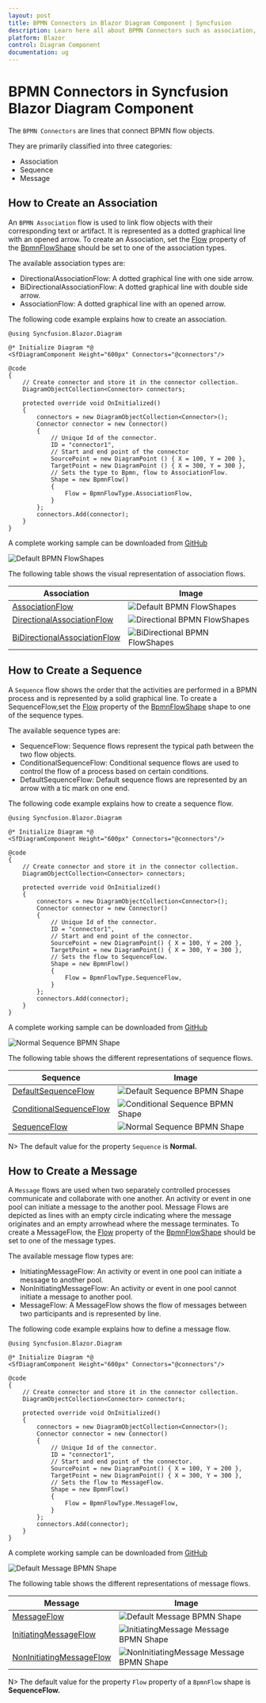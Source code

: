 ```yaml
---
layout: post
title: BPMN Connectors in Blazor Diagram Component | Syncfusion
description: Learn here all about BPMN Connectors such as association, sequence, message in Syncfusion Blazor Diagram component and more.
platform: Blazor
control: Diagram Component
documentation: ug
---
```


# BPMN Connectors in Syncfusion Blazor Diagram Component

The `BPMN Connectors` are lines that connect BPMN flow objects.

They are primarily classified into three categories:
* Association
* Sequence
* Message

## How to Create an Association

An `BPMN Association` flow is used to link flow objects with their corresponding text or artifact. It is represented as a dotted graphical line with an opened arrow. 
To create an Association, set the [Flow](https://help.syncfusion.com/cr/blazor/Syncfusion.Blazor.Diagram.BpmnFlow.html#Syncfusion_Blazor_Diagram_BpmnFlow_Flow) property of the [BpmnFlowShape](https://help.syncfusion.com/cr/blazor/Syncfusion.Blazor.Diagram.BpmnFlow.html) should be set to one of the association types.

The available association types are:

* DirectionalAssociationFlow: A dotted graphical line with one side arrow.
* BiDirectionalAssociationFlow: A dotted graphical line with double side arrow.
* AssociationFlow: A dotted graphical line with an opened arrow.

The following code example explains how to create an association.

```cshtml
@using Syncfusion.Blazor.Diagram

@* Initialize Diagram *@
<SfDiagramComponent Height="600px" Connectors="@connectors"/>

@code
{
    // Create connector and store it in the connector collection.
    DiagramObjectCollection<Connector> connectors;

    protected override void OnInitialized()
    {
        connectors = new DiagramObjectCollection<Connector>();
        Connector connector = new Connector()
        {
            // Unique Id of the connector.
            ID = "connector1",
            // Start and end point of the connector
            SourcePoint = new DiagramPoint () { X = 100, Y = 200 },
            TargetPoint = new DiagramPoint () { X = 300, Y = 300 },
            // Sets the type to Bpmn, flow to AssociationFlow.
            Shape = new BpmnFlow()
            {
                Flow = BpmnFlowType.AssociationFlow,
            }
        };
        connectors.Add(connector);
    }
}
```
A complete working sample can be downloaded from [GitHub](https://github.com/SyncfusionExamples/Blazor-Diagram-Examples/tree/master/UG-Samples/BpmnEditor/BpmnConnectors/Association)

![Default BPMN FlowShapes](../images/Bpmn-AssociationFlow.png)

The following table shows the visual representation of association flows.

| Association | Image |
| -------- | -------- |
| [AssociationFlow](https://help.syncfusion.com/cr/blazor/Syncfusion.Blazor.Diagram.BpmnFlowType.html#Syncfusion_Blazor_Diagram_BpmnFlowType_AssociationFlow) | ![Default BPMN FlowShapes](../images/Bpmn-AssociationFlow.png) |
| [DirectionalAssociationFlow](https://help.syncfusion.com/cr/blazor/Syncfusion.Blazor.Diagram.BpmnFlowType.html#Syncfusion_Blazor_Diagram_BpmnFlowType_DirectionalAssociationFlow) | ![Directional BPMN FlowShapes](../images/Bpmn-DirectionalAssociatinFlow.png) |
| [BiDirectionalAssociationFlow](https://help.syncfusion.com/cr/blazor/Syncfusion.Blazor.Diagram.BpmnFlowType.html#Syncfusion_Blazor_Diagram_BpmnFlowType_BiDirectionalAssociationFlow) | ![BiDirectional BPMN FlowShapes](../images/Bpmn-BidirectionalAssociationFlow.png) |

## How to Create a Sequence

A `Sequence` flow shows the order that the activities are performed in a BPMN process and is represented by a solid graphical line. To create a SequenceFlow,set the  [Flow](https://help.syncfusion.com/cr/blazor/Syncfusion.Blazor.Diagram.BpmnFlow.html#Syncfusion_Blazor_Diagram_BpmnFlow_Flow) property of the [BpmnFlowShape](https://help.syncfusion.com/cr/blazor/Syncfusion.Blazor.Diagram.BpmnFlow.html) shape to one of the sequence types.

The available sequence types are:

* SequenceFlow: Sequence flows represent the typical path between the two flow objects.
* ConditionalSequenceFlow: Conditional sequence flows are used to control the flow of a process based on certain conditions.
* DefaultSequenceFlow: Default sequence flows are represented by an arrow with a tic mark on one end.

The following code example explains how to create a sequence flow.

```cshtml
@using Syncfusion.Blazor.Diagram

@* Initialize Diagram *@
<SfDiagramComponent Height="600px" Connectors="@connectors"/>

@code
{
    // Create connector and store it in the connector collection.
    DiagramObjectCollection<Connector> connectors;

    protected override void OnInitialized()
    {
        connectors = new DiagramObjectCollection<Connector>();
        Connector connector = new Connector()
        {
            // Unique Id of the connector.
            ID = "connector1",
            // Start and end point of the connector.
            SourcePoint = new DiagramPoint() { X = 100, Y = 200 },
            TargetPoint = new DiagramPoint() { X = 300, Y = 300 },
            // Sets the flow to SequenceFlow.
            Shape = new BpmnFlow()
            {
                Flow = BpmnFlowType.SequenceFlow,
            }
        };
        connectors.Add(connector);
    }
}
```
A complete working sample can be downloaded from [GitHub](https://github.com/SyncfusionExamples/Blazor-Diagram-Examples/tree/master/UG-Samples/BpmnEditor/BpmnConnectors/Sequence)

![Normal Sequence BPMN Shape](../images/Bpmn-SequenceFlow.png) 

The following table shows the different representations of sequence flows.

| Sequence | Image |
| -------- | -------- |
| [DefaultSequenceFlow](https://help.syncfusion.com/cr/blazor/Syncfusion.Blazor.Diagram.BpmnFlowType.html#Syncfusion_Blazor_Diagram_BpmnFlowType_DefaultSequenceFlow) | ![Default Sequence BPMN Shape](../images/Bpmn-DefaultSequentialFlow.png) |
| [ConditionalSequenceFlow](https://help.syncfusion.com/cr/blazor/Syncfusion.Blazor.Diagram.BpmnFlowType.html#Syncfusion_Blazor_Diagram_BpmnFlowType_ConditionalSequenceFlow) | ![Conditional Sequence BPMN Shape](../images/Bpmn-ConditionalSequenceFlow.png) |
| [SequenceFlow](https://help.syncfusion.com/cr/blazor/Syncfusion.Blazor.Diagram.BpmnFlowType.html#Syncfusion_Blazor_Diagram_BpmnFlowType_SequenceFlow) | ![Normal Sequence BPMN Shape](../images/Bpmn-SequenceFlow.png) |

N> The default value for the property `Sequence` is **Normal.**

## How to Create a Message

A `Message` flows are used when two separately controlled processes communicate and collaborate with one another. An activity or event in one pool can initiate a message to the another pool. Message Flows are depicted as lines with an empty circle indicating where the message originates and an empty arrowhead where the message terminates. To create a MessageFlow, the [Flow](https://help.syncfusion.com/cr/blazor/Syncfusion.Blazor.Diagram.BpmnFlow.html#Syncfusion_Blazor_Diagram_BpmnFlow_Flow) property of the [BpmnFlowShape](https://help.syncfusion.com/cr/blazor/Syncfusion.Blazor.Diagram.BpmnFlow.html) should be set to one of the message types.

The available message flow types are:

* InitiatingMessageFlow: An activity or event in one pool can initiate a message to another pool.
* NonInitiatingMessageFlow: An activity or event in one pool cannot initiate a message to another pool.
* MessageFlow: A MessageFlow shows the flow of messages between two participants and is represented by line.

The following code example explains how to define a message flow.

```cshtml
@using Syncfusion.Blazor.Diagram

@* Initialize Diagram *@
<SfDiagramComponent Height="600px" Connectors="@connectors"/>

@code
{
    // Create connector and store it in the connector collection.
    DiagramObjectCollection<Connector> connectors;

    protected override void OnInitialized()
    {
        connectors = new DiagramObjectCollection<Connector>();
        Connector connector = new Connector()
        {
            // Unique Id of the connector.
            ID = "connector1",
            // Start and end point of the connector.
            SourcePoint = new DiagramPoint() { X = 100, Y = 200 },
            TargetPoint = new DiagramPoint() { X = 300, Y = 300 },
            // Sets the flow to MessageFlow.
            Shape = new BpmnFlow()
            {
                Flow = BpmnFlowType.MessageFlow,
            }
        };
        connectors.Add(connector);
    }
}
```
A complete working sample can be downloaded from [GitHub](https://github.com/SyncfusionExamples/Blazor-Diagram-Examples/tree/master/UG-Samples/BpmnEditor/BpmnConnectors/Message)

 ![Default Message BPMN Shape](../images/Bpmn-MessageFlow.png)

The following table shows the different representations of message flows.

| Message | Image |
| -------- | -------- |
| [MessageFlow](https://help.syncfusion.com/cr/blazor/Syncfusion.Blazor.Diagram.BpmnFlowType.html#Syncfusion_Blazor_Diagram_BpmnFlowType_MessageFlow) | ![Default Message BPMN Shape](../images/Bpmn-MessageFlow.png) |
| [InitiatingMessageFlow](https://help.syncfusion.com/cr/blazor/Syncfusion.Blazor.Diagram.BpmnFlowType.html#Syncfusion_Blazor_Diagram_BpmnFlowType_InitiatingMessageFlow) | ![InitiatingMessage Message BPMN Shape](../images/Bpmn-NonInitiatingMessageFlow.png) |
| [NonInitiatingMessageFlow](https://help.syncfusion.com/cr/blazor/Syncfusion.Blazor.Diagram.BpmnFlowType.html#Syncfusion_Blazor_Diagram_BpmnFlowType_NonInitiatingMessageFlow) | ![NonInitiatingMessage Message BPMN Shape](../images/Bpmn-InitiatingMessageFlow.png) |

N> The default value for the property `Flow` property of a `BpmnFlow` shape is **SequenceFlow.**
